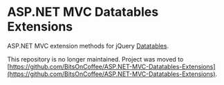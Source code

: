 # ASP.NET MVC Datatables ExtensionsASP.NET MVC extension methods for jQuery [Datatables](http://datatables.net).This repository is no longer maintained. Project was moved to [https://github.com/BitsOnCoffee/ASP.NET-MVC-Datatables-Extensions](https://github.com/BitsOnCoffee/ASP.NET-MVC-Datatables-Extensions).